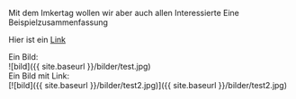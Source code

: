 ---
---
Mit dem Imkertag wollen wir aber auch allen Interessierte Eine Beispielzusammenfassung
  
Hier ist ein [Link](https://www.google.de)  
  
Ein Bild:  
![bild]({{ site.baseurl }}/bilder/test.jpg)  
Ein Bild mit Link:  
[![bild]({{ site.baseurl }}/bilder/test2.jpg)]({{ site.baseurl }}/bilder/test2.jpg)  
